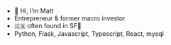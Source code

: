 - 👋 Hi, I’m Matt
- Entrepreneur & former macro investor
- 🇬🇧 often found in SF🌉
- Python, Flask, Javascript, Typescript, React, mysql 


<!---
WhiteRabbit-XR/WhiteRabbit-XR is a ✨ special ✨ repository because its `README.md` (this file) appears on your GitHub profile.
You can click the Preview link to take a look at your changes.
--->
